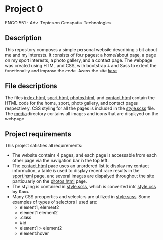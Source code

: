 # Project 0

ENGO 551 - Adv. Topics on Geospatial Technologies

## Description

This repository composes a simple personal website describing a bit about me and my interests.  It consists of four pages: a home/about page, a page on my sport interests, a photo gallery, and a contact page.  The webpage was created using HTML and CSS, with bootstrap 4 and Sass to extent the functionality and improve the code. Acess the site [here](https://adamreidsmith.github.io/ENGO651-project0/).

## File descriptions

The files [index.html](./index.html), [sport.html](./sport.html), [photos.html](./photos.html), and [contact.html](./contact.html) contain the HTML code for the home, sport, photo gallery, and contact pages respectively.  CSS styling for all the pages is included in the [style.scss](./style.scss) file.  The [media](./media) directory contains all images and icons that are displayed on the webpage.

## Project requirements

This project satisfies all requirements:
* The website contains 4 pages, and each page is accessable from each other page via the navigation bar in the top left.
* The [contact.html](./contact.html) page uses an unordered list to display my contact information, a table is used to display recent race results in the [sport.html](./sport.html) page, and several images are dispalyed throughout the site particularly on the [photos.html](./photos.html) page.
* The styling is contained in [style.scss](./style.scss), which is converted into [style.css](./style.css) by Sass.
* Many CSS preoperties and selectors are utilized in [style.scss](./style.scss). Some examples of types of selectors I used are:
    * element1, element2
    * element1 element2
    * .class
    * #id
    * element1 > element2
    * element:hover
